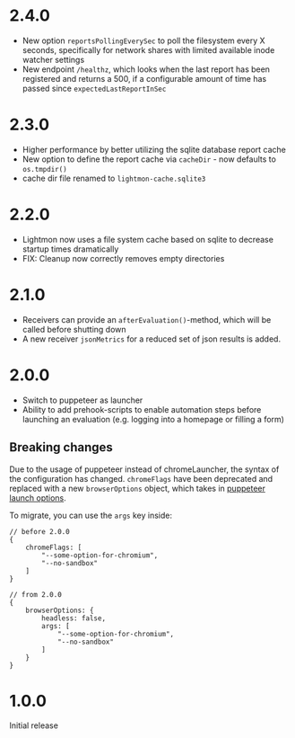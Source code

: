 # 2.4.0

* New option `reportsPollingEverySec` to poll the filesystem every X seconds, specifically for network shares with limited available inode watcher settings
* New endpoint `/healthz`, which looks when the last report has been registered and returns a 500, if a configurable amount of time has passed since `expectedLastReportInSec`


# 2.3.0

* Higher performance by better utilizing the sqlite database report cache
* New option to define the report cache via `cacheDir` - now defaults to `os.tmpdir()`
* cache dir file renamed to `lightmon-cache.sqlite3`


# 2.2.0

* Lightmon now uses a file system cache based on sqlite to decrease startup times dramatically
* FIX: Cleanup now correctly removes empty directories


# 2.1.0

* Receivers can provide an `afterEvaluation()`-method, which will be called before shutting down
* A new receiver `jsonMetrics` for a reduced set of json results is added.


# 2.0.0

* Switch to puppeteer as launcher
* Ability to add prehook-scripts to enable automation steps before launching an evaluation (e.g. logging into a homepage or filling a form)

## Breaking changes

Due to the usage of puppeteer instead of chromeLauncher, the syntax of the configuration has changed. `chromeFlags` have been deprecated and replaced with a new `browserOptions` object, which takes in [puppeteer launch options](https://github.com/puppeteer/puppeteer/blob/v2.0.0/docs/api.md#puppeteerlaunchoptions).

To migrate, you can use the `args` key inside:

```
// before 2.0.0
{
    chromeFlags: [
        "--some-option-for-chromium",
        "--no-sandbox"
    ]
}

// from 2.0.0
{
    browserOptions: {
        headless: false,
        args: [
            "--some-option-for-chromium",
            "--no-sandbox"
        ]
    }
}
```


# 1.0.0

Initial release